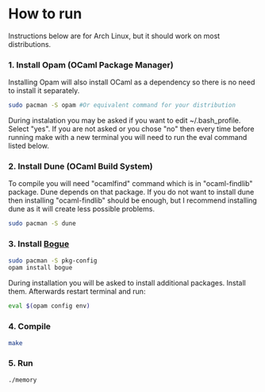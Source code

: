 # How to run

Instructions below are for Arch Linux, but it should work on most distributions.

### 1. Install Opam (OCaml Package Manager)

Installing Opam will also install OCaml as a dependency so there is no need to install it separately.

```bash
sudo pacman -S opam #Or equivalent command for your distribution
```

During instalation you may be asked if you want to edit ~/.bash_profile. Select "yes". If you are not asked or you chose "no" then every
time before running make with a new terminal you will need to run the eval command listed below.

### 2. Install Dune (OCaml Build System)

To compile you will need "ocamlfind" command which is in "ocaml-findlib" package. Dune depends on that package.
If you do not want to install dune then installing "ocaml-findlib" should be enough, but I recommend installing dune as it will create less possible
problems.

```bash
sudo pacman -S dune
```

### 3. Install [Bogue](https://github.com/sanette/bogue)

```bash
sudo pacman -S pkg-config
opam install bogue
```

During installation you will be asked to install additional packages. Install them.
Afterwards restart terminal and run:

```bash
eval $(opam config env)
```

### 4. Compile

```bash
make
```

### 5. Run

```bash
./memory
```
